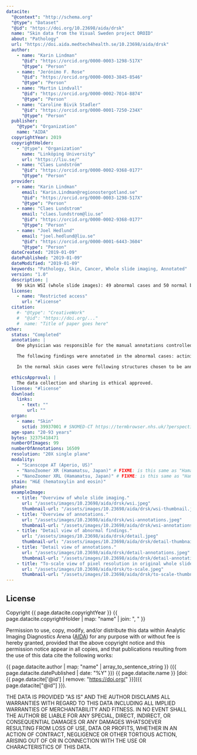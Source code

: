 ```yaml
---
datacite:
  "@context": "http://schema.org"
  "@type": "Dataset"
  "@id": "https://doi.org/10.23698/aida/drsk"
  name: "Skin data from the Visual Sweden project DROID"
  about: "Pathology"
  url: "https://doi.aida.medtech4health.se/10.23698/aida/drsk"
  author:
    - name: "Karin Lindman"
      "@id": "https://orcid.org/0000-0003-1298-517X"
      "@type": "Person"
    - name: "Jerónimo F. Rose"
      "@id": "https://orcid.org/0000-0003-3845-8546"
      "@type": "Person"
    - name: "Martin Lindvall"
      "@id": "https://orcid.org/0000-0002-7014-8874"
      "@type": "Person"
    - name: "Caroline Bivik Stadler"
      "@id": "https://orcid.org/0000-0001-7250-234X"
      "@type": "Person"
  publisher:
    "@type": "Organization"
    name: "AIDA"
  copyrightYear: 2019
  copyrightHolder:
    - "@type": "Organization"
      name: "Linköping University"
      url: "https://liu.se/"
    - name: "Claes Lundström"
      "@id": "https://orcid.org/0000-0002-9368-0177"
      "@type": "Person"
  provider:
    - name: "Karin Lindman"
      email: "Karin.Lindman@regionostergotland.se"
      "@id": "https://orcid.org/0000-0003-1298-517X"
      "@type": "Person"
    - name: "Claes Lundstrom"
      email: "claes.lundstrom@liu.se"
      "@id": "https://orcid.org/0000-0002-9368-0177"
      "@type": "Person"
    - name: "Joel Hedlund"
      email: "joel.hedlund@liu.se"
      "@id": "https://orcid.org/0000-0001-6443-3604"
      "@type": "Person"
  dateCreated: "2019-01-09"
  datePublished: "2019-01-09"
  dateModified: "2019-01-09"
  keywords: "Pathology, Skin, Cancer, Whole slide imaging, Annotated"
  version: "1.0"
  description: |
    99 skin WSI (whole slide images): 49 abnormal cases and 50 normal benign.
  license:
    - name: "Restricted access"
      url: "#license"
  citation:
    #- "@type": "CreativeWork"
    #  "@id": "https://doi.org/..."
    #  name: "Title of paper goes here"
other:
  status: "Completed"
  annotation: |
    One physician was responsible for the manual annotations controlled by a second pathologist. Accurate annotations were made over the whole tissues. 16509 separate annotations were made.

    The following findings were annotated in the abnormal cases: actinic keratosis, basal cell carcinoma, dermatofibroma, dysplastic nevus, intradermal nevus, keratoachantoma, lentigo malignant melanoma, malignant melanoma, malignant melanoma in situ, scar, seborrheic keratosis, squamous cell carcinoma and squamous cell carcinoma in situ. Other areas annotated: abnormal, acanthosis, artifacts, dermis, epidermis, fibrosis, fibrin body, granuloma, inflammation, inflammatory edema, normal, perichondrium, reactive cellular changes, skin appendage structure, surgical margins, structure of cartilage of auditory canal, subcutaneous fatty tissue, subcutaneous tissue, surgical margins and from which body part the skin was excised.

    In the normal skin cases were following structures chosen to be annotated: artifact, dermis, epidermis, normal skin, perichondrium, skin and subcutaneous structure, skin appendage structure, skin structure, structure of cartilage of auditory canal, subcutaneous fatty tissue, subcutaneous tissue and surgical margins.

  ethicsApproval: |
    The data collection and sharing is ethical approved.
  license: "#license"
  download:
    links:
      - text: ""
        url: ""
  organ:
    - name: "Skin"
      sctid: 39937001 # SNOMED-CT https://termbrowser.nhs.uk/?perspective=full&conceptId1=%s
  age-span: "20-93 years"
  bytes: 32375418471
  numberOfImages: 99
  numberOfAnnotations: 16509
  resolution: "20X single plane"
  modality:
    - "Scanscope AT (Aperio, US)"
    - "NanoZoomer XR (Hamamatsu, Japan)" # FIXME: is this same as "Hamamatsu NanoZoomer-XR C12000 series 2013"?
    - "NanoZoomer XRL (Hamamatsu, Japan)" # FIXME: is this same as "Hamamatsu NanoZoomer 2.0 HT C9600 series 2013"
  stain: "H&E (hematoxylin and eosin)"
  phase:
  exampleImage:
    - title: "Overview of whole slide imaging."
      url: "/assets/images/10.23698/aida/drsk/wsi.jpeg"
      thumbnail-url: "/assets/images/10.23698/aida/drsk/wsi-thumbnail.jpeg"
    - title: "Overview of annotations."
      url: "/assets/images/10.23698/aida/drsk/wsi-annotations.jpeg"
      thumbnail-url: "/assets/images/10.23698/aida/drsk/wsi-annotations-thumbnail.jpeg"
    - title: "Detail view of abnormal findings."
      url: "/assets/images/10.23698/aida/drsk/detail.jpeg"
      thumbnail-url: "/assets/images/10.23698/aida/drsk/detail-thumbnail.jpeg"
    - title: "Detail view of annotations."
      url: "/assets/images/10.23698/aida/drsk/detail-annotations.jpeg"
      thumbnail-url: "/assets/images/10.23698/aida/drsk/detail-annotations-thumbnail.jpeg"
    - title: "To-scale view of pixel resolution in original whole slide imaging data."
      url: "/assets/images/10.23698/aida/drsk/to-scale.jpeg"
      thumbnail-url: "/assets/images/10.23698/aida/drsk/to-scale-thumbnail.jpeg"
---
```

## License
Copyright
{{ page.datacite.copyrightYear }}
{{ page.datacite.copyrightHolder | map: "name" |  join: ", " }}

Permission to use, copy, modify, and/or distribute this data within Analytic
Imaging Diagnostics Arena ([AIDA](https://medtech4health.se/aida)) for any
purpose with or without fee is hereby granted, provided that the above copyright
notice and this permission notice appear in all copies, and that publications
resulting from the use of this data cite the following works:

{{ page.datacite.author | map: "name" | array_to_sentence_string }}
({{ page.datacite.datePublished | date: "%Y" }})
{{ page.datacite.name }}
[doi:{{ page.datacite['@id'] | remove: "https://doi.org/" }}]({{ page.datacite["@id"] }}).

THE DATA IS PROVIDED "AS IS" AND THE AUTHOR DISCLAIMS ALL WARRANTIES WITH REGARD
TO THIS DATA INCLUDING ALL IMPLIED WARRANTIES OF MERCHANTABILITY AND FITNESS. IN
NO EVENT SHALL THE AUTHOR BE LIABLE FOR ANY SPECIAL, DIRECT, INDIRECT, OR
CONSEQUENTIAL DAMAGES OR ANY DAMAGES WHATSOEVER RESULTING FROM LOSS OF USE, DATA
OR PROFITS, WHETHER IN AN ACTION OF CONTRACT, NEGLIGENCE OR OTHER TORTIOUS
ACTION, ARISING OUT OF OR IN CONNECTION WITH THE USE OR CHARACTERISTICS OF THIS
DATA.
